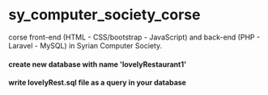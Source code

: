 # sy_computer_society_corse
corse front-end (HTML - CSS/bootstrap - JavaScript) and back-end (PHP - Laravel - MySQL) in Syrian Computer Society.

#### create new database with name 'lovelyRestaurant1'
#### write lovelyRest.sql file as a query in your database
